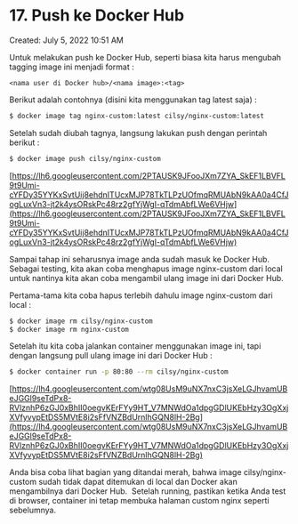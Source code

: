 # 17. Push ke Docker Hub

Created: July 5, 2022 10:51 AM

Untuk melakukan push ke Docker Hub, seperti biasa kita harus mengubah tagging image ini menjadi format :

`<nama user di Docker hub>/<nama image>:<tag>`

Berikut adalah contohnya (disini kita menggunakan tag latest saja) :

```bash
$ docker image tag nginx-custom:latest cilsy/nginx-custom:latest
```

Setelah sudah diubah tagnya, langsung lakukan push dengan perintah berikut :

```bash
$ docker image push cilsy/nginx-custom
```

[https://lh6.googleusercontent.com/2PTAUSK9JFooJXm7ZYA_SkEF1LBVFL9t9Umi-cYFDy35YYKxSvtUij8ehdnITUcxMJP78TkTLPzUOfmqRMUAbN9kAA0a4CfJogLuxVn3-jt2k4ysORskPc48rz2gfYjWgI-qTdmAbfLWe6VHjw](https://lh6.googleusercontent.com/2PTAUSK9JFooJXm7ZYA_SkEF1LBVFL9t9Umi-cYFDy35YYKxSvtUij8ehdnITUcxMJP78TkTLPzUOfmqRMUAbN9kAA0a4CfJogLuxVn3-jt2k4ysORskPc48rz2gfYjWgI-qTdmAbfLWe6VHjw)

Sampai tahap ini seharusnya image anda sudah masuk ke Docker Hub. Sebagai testing, kita akan coba menghapus image nginx-custom dari local untuk nantinya kita akan coba mengambil ulang image ini dari Docker Hub.

Pertama-tama kita coba hapus terlebih dahulu image nginx-custom dari local :

```bash
$ docker image rm cilsy/nginx-custom
$ docker image rm nginx-custom
```

Setelah itu kita coba jalankan container menggunakan image ini, tapi dengan langsung pull ulang image ini dari Docker Hub :

```bash
$ docker container run -p 80:80 --rm cilsy/nginx-custom
```

[https://lh4.googleusercontent.com/wtg08UsM9uNX7nxC3jsXeLGJhvamUBeJGGl9seTdPx8-RVlznhP6zGJ0xBhII0oegvKErFYy9HT_V7MNWdOa1dpgGDlUKEbHzy3OgXxjXVfyvypEtDS5MVtE8i2sFfVNZBdUrnlhGQN8lH-2Bg](https://lh4.googleusercontent.com/wtg08UsM9uNX7nxC3jsXeLGJhvamUBeJGGl9seTdPx8-RVlznhP6zGJ0xBhII0oegvKErFYy9HT_V7MNWdOa1dpgGDlUKEbHzy3OgXxjXVfyvypEtDS5MVtE8i2sFfVNZBdUrnlhGQN8lH-2Bg)

Anda bisa coba lihat bagian yang ditandai merah, bahwa image cilsy/nginx-custom sudah tidak dapat ditemukan di local dan Docker akan mengambilnya dari Docker Hub.  Setelah running, pastikan ketika Anda test di browser, container ini tetap membuka halaman custom nginx seperti sebelumnya.